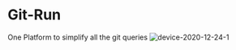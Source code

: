 # Git-Run
One Platform to simplify all the git queries
![device-2020-12-24-1](https://user-images.githubusercontent.com/55484974/103027962-dcf16180-457c-11eb-861d-f712d98f1664.png)
